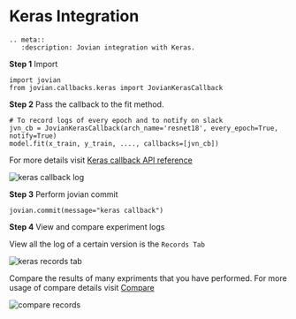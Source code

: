 # Keras Integration

```eval_rst
.. meta::
   :description: Jovian integration with Keras.
```

**Step 1** Import

```
import jovian
from jovian.callbacks.keras import JovianKerasCallback
```

**Step 2** Pass the callback to the fit method.

```
# To record logs of every epoch and to notify on slack
jvn_cb = JovianKerasCallback(arch_name='resnet18', every_epoch=True, notify=True)
model.fit(x_train, y_train, ...., callbacks=[jvn_cb])
```

For more details visit [Keras callback API reference](../callbacks/keras)

<img src="https://imgur.com/nXqaHH6.png" class="screenshot" alt="keras callback log">

**Step 3** Perform jovian commit

```
jovian.commit(message="keras callback")
```

**Step 4** View and compare experiment logs

View all the log of a certain version is the `Records Tab`

<img src="https://imgur.com/FJenNc1.png" class="screenshot" alt="keras records tab">

Compare the results of many expriments that you have performed. For more usage of compare details visit [Compare](../user-guide/compare)

<img src="https://i.imgur.com/m9zlfTJ.gif" class="screenshot" alt="compare records">
